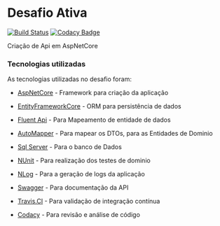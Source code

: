 # Desafio Ativa

[![Build Status](https://travis-ci.org/nelson1987/Desafio-Desenvolvimento.svg?branch=master)](https://travis-ci.org/nelson1987/Desafio-Desenvolvimento)
[![Codacy Badge](https://api.codacy.com/project/badge/Grade/386d0a0ea7b2417b91a0de9943b5ed7a)](https://www.codacy.com/app/nelson.ash/Desafio-Desenvolvimento?utm_source=github.com&amp;utm_medium=referral&amp;utm_content=nelson1987/Desafio-Desenvolvimento&amp;utm_campaign=Badge_Grade)

Criação de Api em AspNetCore

### Tecnologias utilizadas

As tecnologias utilizadas no desafio foram:

* [AspNetCore] - Framework para criação da aplicação
* [EntityFrameworkCore] - ORM para persistência de dados
* [Fluent Api] - Para Mapeamento de entidade de dados
* [AutoMapper] - Para mapear os DTOs, para as Entidades de Dominio
* [Sql Server] - Para o banco de Dados
* [NUnit] - Para realização dos testes de dominio
* [NLog] - Para a geração de logs da aplicação
* [Swagger] - Para documentação da API
* [Travis.CI] - Para validação de integração contínua
* [Codacy] - Para revisão e análise de código


   [AspNetCore]: <https://docs.microsoft.com/pt-br/aspnet/core/?view=aspnetcore-2.2>
   [EntityFrameworkCore]: <https://docs.microsoft.com/pt-br/ef/core/>
   [Fluent Api]: <https://docs.microsoft.com/pt-br/ef/ef6/modeling/code-first/fluent/types-and-properties>
   [AutoMapper]: <https://automapper.org>
   [Sql Server]: <https://docs.microsoft.com/pt-br/sql/sql-server/sql-server-technical-documentation?view=sql-server-2017>
   [NUnit]: <https://nunit.org>
   [NLog]: <https://nlog-project.org>
   [Swagger]: <https://swagger.io>
   [Travis.CI]: <https://travis-ci.com>
   [Codacy]: <https://www.codacy.com>
